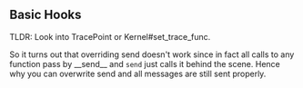 ## Basic Hooks

TLDR: Look into TracePoint or Kernel#set\_trace\_func.

So it turns out that overriding send doesn't work since in fact all calls to
any function pass by \_\_send\_\_ and `send` just calls it behind the scene.
Hence why you can overwrite send and all messages are still sent properly.

